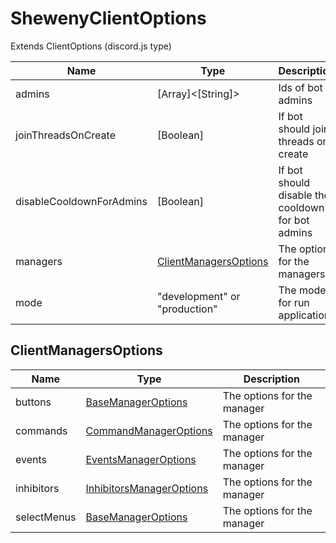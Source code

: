 # ShewenyClientOptions

Extends ClientOptions (discord.js type)

| Name                     | Type              | Description                                       | Default | Optional |
| ------------------------ | ----------------- | ------------------------------------------------- | ------- | -------- |
| admins                   | [Array]<[String]> | Ids of bot admins                                 | None    | ✓        |
| joinThreadsOnCreate      | [Boolean]         | If bot should join threads on create              | false   | ✓        |
| disableCooldownForAdmins | [Boolean]         | If bot should disable the cooldown for bot admins | true    | ✓        |
| managers | [ClientManagersOptions](#clientmanagersoptions) | The options for the managers | | ✓ |
| mode | "development" or "production" | The mode for run application | development | ✓ |

## ClientManagersOptions

| Name        | Type                                                                     | Description                 |
| ----------- | ------------------------------------------------------------------------ | --------------------------- |
| buttons     | [BaseManagerOptions](./ManagerOptions.md#basemanageroptions)             | The options for the manager |
| commands    | [CommandManagerOptions](./ManagerOptions.md#commandsmanageroptions)      | The options for the manager |
| events      | [EventsManagerOptions](./ManagerOptions.md#eventsmanageroptions)         | The options for the manager |
| inhibitors  | [InhibitorsManagerOptions](./ManagerOptions.md#inhibitorsmanageroptions) | The options for the manager |
| selectMenus | [BaseManagerOptions](./ManagerOptions.md#basemanageroptions)             | The options for the manager |
